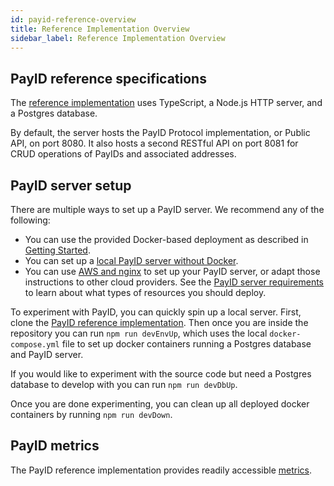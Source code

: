 ```yaml
---
id: payid-reference-overview
title: Reference Implementation Overview
sidebar_label: Reference Implementation Overview
---
```


## PayID reference specifications

The [reference implementation](https://github.com/payid-org/payid) uses TypeScript, a Node.js HTTP server, and a Postgres database.

By default, the server hosts the PayID Protocol implementation, or Public API, on port 8080. It also hosts a second RESTful API on port 8081 for CRUD operations of PayIDs and associated addresses.

## PayID server setup

There are multiple ways to set up a PayID server. We recommend any of the following:

- You can use the provided Docker-based deployment as described in [Getting Started](/).
- You can set up a [local PayID server without Docker](local-deployment).
- You can use [AWS and nginx](remote-deployment) to set up your PayID server, or adapt those instructions to other cloud providers. See the [PayID server requirements](payid-server-requirements) to learn about what types of resources you should deploy.

To experiment with PayID, you can quickly spin up a local server. First, clone the [PayID reference implementation](https://github.com/payid-org/payid). Then once you are inside the repository you can run `npm run devEnvUp`, which uses the local `docker-compose.yml` file to set up docker containers running a Postgres database and PayID server.

If you would like to experiment with the source code but need a Postgres database to develop with you can run `npm run devDbUp`.

Once you are done experimenting, you can clean up all deployed docker containers by running `npm run devDown`.

## PayID metrics

The PayID reference implementation provides readily accessible [metrics](metrics).
